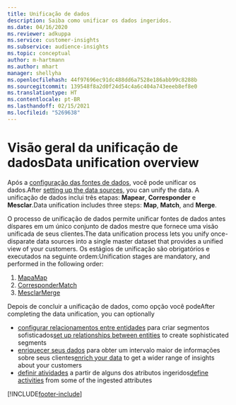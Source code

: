 ```yaml
---
title: Unificação de dados
description: Saiba como unificar os dados ingeridos.
ms.date: 04/16/2020
ms.reviewer: adkuppa
ms.service: customer-insights
ms.subservice: audience-insights
ms.topic: conceptual
author: m-hartmann
ms.author: mhart
manager: shellyha
ms.openlocfilehash: 44f97696ec91dc488dd6a7528e186abb99c8288b
ms.sourcegitcommit: 139548f8a2d0f24d54c4a6c404a743eeeb8ef8e0
ms.translationtype: HT
ms.contentlocale: pt-BR
ms.lasthandoff: 02/15/2021
ms.locfileid: "5269638"
---
```

# <a name="data-unification-overview"></a><span data-ttu-id="95ac0-103">Visão geral da unificação de dados</span><span class="sxs-lookup"><span data-stu-id="95ac0-103">Data unification overview</span></span>

<span data-ttu-id="95ac0-104">Após a [configuração das fontes de dados](data-sources.md), você pode unificar os dados.</span><span class="sxs-lookup"><span data-stu-id="95ac0-104">After [setting up the data sources](data-sources.md), you can unify the data.</span></span> <span data-ttu-id="95ac0-105">A unificação de dados inclui três etapas: **Mapear**, **Corresponder** e **Mesclar**.</span><span class="sxs-lookup"><span data-stu-id="95ac0-105">Data unification includes three steps: **Map**, **Match**, and **Merge**.</span></span>

<span data-ttu-id="95ac0-106">O processo de unificação de dados permite unificar fontes de dados antes díspares em um único conjunto de dados mestre que fornece uma visão unificada de seus clientes.</span><span class="sxs-lookup"><span data-stu-id="95ac0-106">The data unification process lets you unify once-disparate data sources into a single master dataset that provides a unified view of your customers.</span></span> <span data-ttu-id="95ac0-107">Os estágios de unificação são obrigatórios e executados na seguinte ordem:</span><span class="sxs-lookup"><span data-stu-id="95ac0-107">Unification stages are mandatory, and performed in the following order:</span></span>

1. [<span data-ttu-id="95ac0-108">Mapa</span><span class="sxs-lookup"><span data-stu-id="95ac0-108">Map</span></span>](map-entities.md)
2. [<span data-ttu-id="95ac0-109">Corresponder</span><span class="sxs-lookup"><span data-stu-id="95ac0-109">Match</span></span>](match-entities.md)
3. [<span data-ttu-id="95ac0-110">Mesclar</span><span class="sxs-lookup"><span data-stu-id="95ac0-110">Merge</span></span>](merge-entities.md)

<span data-ttu-id="95ac0-111">Depois de concluir a unificação de dados, como opção você pode</span><span class="sxs-lookup"><span data-stu-id="95ac0-111">After completing the data unification, you can optionally</span></span>

- <span data-ttu-id="95ac0-112">[configurar relacionamentos entre entidades](relationships.md) para criar segmentos sofisticados</span><span class="sxs-lookup"><span data-stu-id="95ac0-112">[set up relationships between entities](relationships.md) to create sophisticated segments</span></span>
- <span data-ttu-id="95ac0-113">[enriquecer seus dados](enrichment-hub.md) para obter um intervalo maior de informações sobre seus clientes</span><span class="sxs-lookup"><span data-stu-id="95ac0-113">[enrich your data](enrichment-hub.md) to get a wider range of insights about your customers</span></span>
- <span data-ttu-id="95ac0-114">[definir atividades](activities.md) a partir de alguns dos atributos ingeridos</span><span class="sxs-lookup"><span data-stu-id="95ac0-114">[define activities](activities.md) from some of the ingested attributes</span></span>


[!INCLUDE[footer-include](../includes/footer-banner.md)]